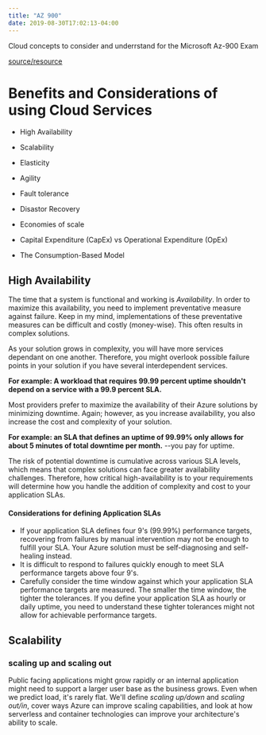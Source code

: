 ```yaml
---
title: "AZ 900"
date: 2019-08-30T17:02:13-04:00
---
```


Cloud concepts to consider and underrstand for the Microsoft Az-900 Exam  

[source/resource](https://docs.microsoft.com/en-us/learn/paths/azure-fundamentals/)  

# Benefits and Considerations of using Cloud Services  

* High Availability  
* Scalability  
* Elasticity  
* Agility  
* Fault tolerance  
* Disastor Recovery  

* Economies of scale  
* Capital Expenditure (CapEx) vs Operational Expenditure (OpEx)  
* The Consumption-Based Model  

## High Availability  

The time that a system is functional and working is *Availability*. In order to maximize this availability, you need to implement preventative measure against failure. Keep in my mind, implementations of these preventative measures can be difficult and costly (money-wise). This often results in complex solutions.  

As your solution grows in complexity, you will have more services dependant on one another. Therefore, you might overlook possible failure points in your solution if you have several interdependent services.  

**For example: A workload that requires 99.99 percent uptime shouldn't depend on a service with a 99.9 percent SLA.**  

Most providers prefer to maximize the availability of their Azure solutions by minimizing downtime. Again; however, as you increase availability, you also increase the cost and complexity of your solution.  

**For example: an SLA that defines an uptime of 99.99% only allows for about 5 minutes of total downtime per month.** --you pay for uptime.  

The risk of potential downtime is cumulative across various SLA levels, which means that complex solutions can face greater availability challenges. Therefore, how critical high-availability is to your requirements will determine how you handle the addition of complexity and cost to your application SLAs.  

#### Considerations for defining Application SLAs  
* If your application SLA defines four 9's (99.99%) performance targets, recovering from failures by manual intervention may not be enough to fulfill your SLA. Your Azure solution must be self-diagnosing and self-healing instead.  
* It is difficult to respond to failures quickly enough to meet SLA performance targets above four 9's.  
* Carefully consider the time window against which your application SLA performance targets are measured. The smaller the time window, the tighter the tolerances. If you define your application SLA as hourly or daily uptime, you need to understand these tighter tolerances might not allow for achievable performance targets.  

## Scalability  
### scaling up and scaling out  

Public facing applications might grow rapidly or an internal application might need to support a larger user base as the business grows. Even when we predict load, it's rarely flat. We'll define *scaling up/down* and *scaling out/in*, cover ways Azure can improve scaling capabilities, and look at how serverless and container technologies can improve your architecture's ability to scale.  

